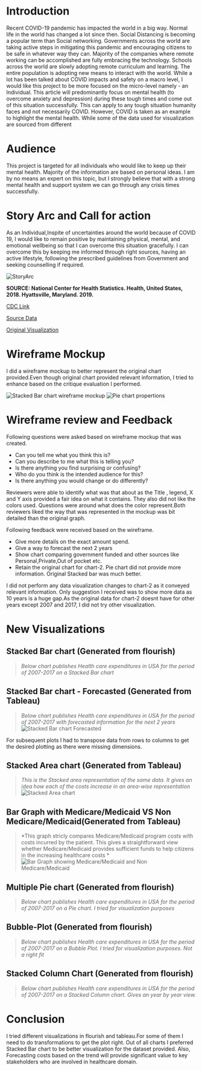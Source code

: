 # Introduction

Recent COVID-19 pandemic has impacted the world in a big way. Normal life in the world has changed a lot since then. Social Distancing is becoming a popular term than Social networking. Governments across the world are taking active steps in mitigating this pandemic and encouraging citizens to be safe in whatever way they can. Majority of the companies where remote working can be accomplished are fully embracing the technology. Schools across the world are slowly adopting remote curriculum and learning. The entire population is adopting new means to interact with the world. While a lot has been talked about COVID impacts and safety on a macro level, I would like this project to be more focused on the micro-level namely - an Individual. This article will predominantly focus on mental health (to overcome anxiety and depression) during these tough times and come out of this situation successfully. This can apply to any tough situation humanity faces and not necessarily COVID. However, COVID is taken as an example to highlight the mental health. While some of the data used for visualization are sourced from different 

# Audience

This project is targeted for all individuals who would like to keep up their mental health. Majority of the information are based on personal ideas. I am by no means an expert on this topic, but I strongly believe that with a strong mental health and support system we can go through any crisis times successfully.

# Story Arc and Call for action

As an Individual,Inspite of uncertainties around the world because of COVID 19, I would like to remain positive by maintaining physical, mental, and emotional wellbeing so that I can overcome this situation gracefully. I can overcome this by keeping me informed through right sources, having an active lifestyle, following the prescribed guidelines from Government and seeking counselling if required.


![StoryArc](StoryArc.jpg)

**SOURCE: National Center for Health Statistics. Health, United States, 2018. Hyattsville, Maryland. 2019.**  

[CDC Link](https://www.cdc.gov/nchs/hus/contents2018.htm?search=Health_expenditures)  

[Source Data](https://ftp.cdc.gov/pub/Health_Statistics/NCHS/Publications/Health_US/hus18figures/fig18.xlsx)  

[Original Visualization](https://www.cdc.gov/nchs/ppt/hus/hus18fig18.pptx)  
  

# Wireframe Mockup

I did a wireframe mockup to better represent the original chart provided.Even though original chart provided relevant information, I tried to enhance based on the critique evaluation I performed.

![Stacked Bar chart wireframe mockup](Mockup-HealthExpenditure.jpg)
![Pie chart propertions](Mockup-Proportions.jpg)


# Wireframe review and Feedback

  Following questions were asked based on wireframe mockup that was created. 
  * Can you tell me what you think this is?
  * Can you describe to me what this is telling you?
  * Is there anything you find surprising or confusing?
  * Who do you think is the intended audience for this?
  * Is there anything you would change or do differently?

  Reviewers were able to identify what was that about as the Title , legend, X and Y axis provided a fair idea on what it contains.
  They also did not like the colors used. Questions were around what does the color represent.Both reviewers liked the way that was represented in
  the mockup was bit detailed than the original graph.

  Following feedback were received based on the wireframe.
  * Give  more details on the exact amount spend.
  * Give a way to forecast the next 2 years
  * Show chart comparing government funded and other sources like Personal,Private,Out of pocket etc.
  * Retain the original chart for chart-2. Pie chart did not provide more information. Original Stacked bar was much better.
  
  I did not perform any data visualization changes to chart-2 as it conveyed relevant information. 
  Only suggestion I received was to show more data as 10 years is a huge gap.As the original data 
  for chart-2 doesnt have for other years except 2007 and 2017, I did not try other visualization.
    

# New Visualizations

## Stacked Bar chart (Generated from flourish)
> *Below chart publishes Health care expenditures in USA for the period of 2007-2017 on a Stacked Bar chart*
<div class="flourish-embed flourish-chart" data-src="visualisation/3810790" data-url="https://flo.uri.sh/visualisation/3810790/embed" aria-label=""><script src="https://public.flourish.studio/resources/embed.js"></script></div>

## Stacked Bar chart - Forecasted (Generated from Tableau)
> *Below chart publishes Health care expenditures in USA for the period of 2007-2017 with forecasted information for the next 2 years*
![Stacked Bar chart Forecasted](StackedBar-FromTableau.png)

For subsequent plots I had to transpose data from rows to columns to get the desired plotting as there were missing dimensions.

## Stacked Area chart (Generated from Tableau)
> *This is the Stacked area representation of the same data. It gives an idea how each of the costs increase in an area-wise representation*
![Stacked Area chart](StackedArea-FromTableau.png)

## Bar Graph with  Medicare/Medicaid VS Non Medicare/Medicaid(Generated from Tableau)
> *This graph stricly compares Medicare/Medicaid program costs with costs incurred by the patient. This gives a straightforward view whether Medicare/Medicaid provides sufficient funds to help citizens in the increasing healthcare costs *
![Bar Graph showing Medicare/Medicaid and Non Medicare/Medicaid](HealthCareExpenditure-Bar-Grayedout.png)

## Multiple Pie chart (Generated from flourish)
> *Below chart publishes Health care expenditures in USA for the period of 2007-2017 on a Pie chart. I tried for visualization purposes*
<div class="flourish-embed flourish-chart" data-src="visualisation/3811335" data-url="https://flo.uri.sh/visualisation/3811335/embed" aria-label=""><script src="https://public.flourish.studio/resources/embed.js"></script></div>

## Bubble-Plot (Generated from flourish)
> *Below chart publishes Health care expenditures in USA for the period of 2007-2017 on a Bubble Plot. I tried for visualization purposes. Not a right fit*
<div class="flourish-embed flourish-scatter" data-src="visualisation/3811424" data-url="https://flo.uri.sh/visualisation/3811424/embed" aria-label=""><script src="https://public.flourish.studio/resources/embed.js"></script></div>

## Stacked Column Chart (Generated from flourish)
> *Below chart publishes Health care expenditures in USA for the period of 2007-2017 on a Stacked Column chart. Gives an year by year view.*
<div class="flourish-embed flourish-chart" data-src="visualisation/3811951" data-url="https://flo.uri.sh/visualisation/3811951/embed" aria-label=""><script src="https://public.flourish.studio/resources/embed.js"></script></div>

# Conclusion 
I tried different visualizations in flourish and tableau.For some of them I need to do transformations to get the plot right.
Out of all charts I preferred Stacked Bar chart to be better visualization for the dataset provided. Also, Forecasting costs based on the trend will 
provide significant value to key stakeholders who are involved in healthcare domain.


